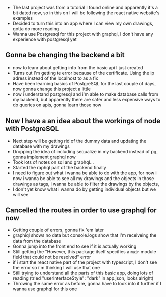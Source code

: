 * The last project was from a tutorial I found online and apparently it's a bit dated now, so in this on I will be following the react native website's examples
* Decided to turn this into an app where I can view my own drawings, gotta do more reading
* Wanna use Postgresql for this project with graphql, I don't have any experience with postgresql yet
## Gonna be changing the backend a bit
* now to leanr about getting info from the basic api I just created
* Turns out I'm getting te error because of the certificate. Using the ip adress instead of the localhost to as a fix
* Have been learning basics of PostgreSQL for the last couple of days, now gonna change this project a little
* now i understand postgresql and i'm able to make database calls from my backend, but apparently there are safer and less expensive ways to do queries on apis, gonna learn those now
## Now I have a an idea about the workings of node with PostgreSQL
* Next step will be getting rid of the dummy data and updating the database with my drawings
* Dropping the idea of including sequalize in my backend instead of pg, gonna implement graphql now
* Took lots of notes on sql and graphql...
* Started the raphql part of the backend finally
* I need to figure out what i wanna be able to do with the app, for now i now i wanna be able to see all my drawings and the objects in those drawings as tags, i wanna be able to filter the drawings by the objects,
* I don't yet know what i wanna do by getting individual objects but we will see 
## Cancelled the routes in order to use graphql for now
* Getting couple of errors, gonna fix 'em later
* graphiql shows no data but console.logs show that I'm receiveing the data from the database
* Gonna jump into the front end to see if it is actually working
* Still getting the "However, this package itself specifies a `main` module field that could not be resolved" error
* if i start the react native part of the project with typescript, I don't see the error so i'm thinking I will use that one
* Still trying to understand all the parts of this basic app, doing lots of reading (tried "userInterfaceStyle": "dark" in app.json, looks alright)
* Throwing the same error as before, gonna have to look into it further if I wanna use graphql for this one 